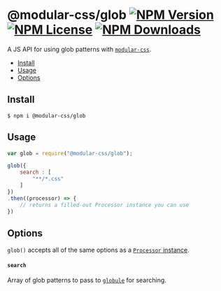 @modular-css/glob [![NPM Version](https://img.shields.io/npm/v/@modular-css/glob.svg)](https://www.npmjs.com/package/@modular-css/glob) [![NPM License](https://img.shields.io/npm/l/@modular-css/glob.svg)](https://www.npmjs.com/package/@modular-css/glob) [![NPM Downloads](https://img.shields.io/npm/dm/@modular-css/glob.svg)](https://www.npmjs.com/package/@modular-css/glob)
===========

A JS API for using glob patterns with [`modular-css`](https://github.com/tivac/modular-css).

- [Install](#install)
- [Usage](#usage)
- [Options](#options)

## Install

`$ npm i @modular-css/glob`

## Usage

```js
var glob = require("@modular-css/glob");

glob({
    search : [
        "**/*.css"
    ]
})
.then((processor) => {
    // returns a filled-out Processor instance you can use
})
```

## Options

`glob()` accepts all of the same options as a [`Processor` instance](../processor/README.md#options).

#### `search`

Array of glob patterns to pass to [`globule`](https://www.npmjs.com/package/globule) for searching.
